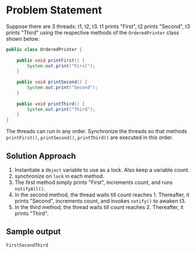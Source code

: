 # Problem Statement
Suppose there are 3 threads: t1, t2, t3. t1 prints "First", t2 prints "Second", t3 prints "Third" using the respective
methods of the `OrderedPrinter` class shown below:
```java
public class OrderedPrinter {
    
    public void printFirst() {
        System.out.print("First");
    }
    
    public void printSecond() {
        System.out.print("Second");
    }
    
    public void printThird() {
        System.out.print("Third");
    }
}
```
The threads can run in any order. Synchronize the threads so that methods `printFirst()`, `printSecond()`, 
`printThird()` are executed in this order.

## Solution Approach
1. Instantiate a `Object` variable to use as a lock. Also keep a variable count.
2. synchronize on `lock` in each method.
3. The first method simply prints "First", increments count, and runs `notifyAll()`.
4. In the second method, the thread waits till count reaches 1. Thereafter, it prints "Second", increments count, and
invokes `notify()` to awaken t3.
5. In the third method, the thread waits till count reaches 2. Thereafter, it prints "Third".

## Sample output
```
FirstSecondThird
```